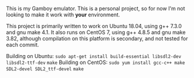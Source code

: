 This is my Gamboy emulator. This is a personal project, so for now I'm not looking to make it work with **your** environment.

This project is primarily written to work on Ubuntu 18.04, using g++ 7.3.0 and gnu make 4.1. It also runs on CentOS 7, using g++ 4.8.5 and gnu make 3.82, although compilation on this platform is secondary, and not tested for each commit.

Building on Ubuntu:
	```sudo apt-get install build-essential libsdl2-dev libsdl2-ttf-dev```
	```make```
Building on CentOS:
	```sudo yum install gcc-c++ make SDL2-devel SDL2_ttf-devel```
	```make```

